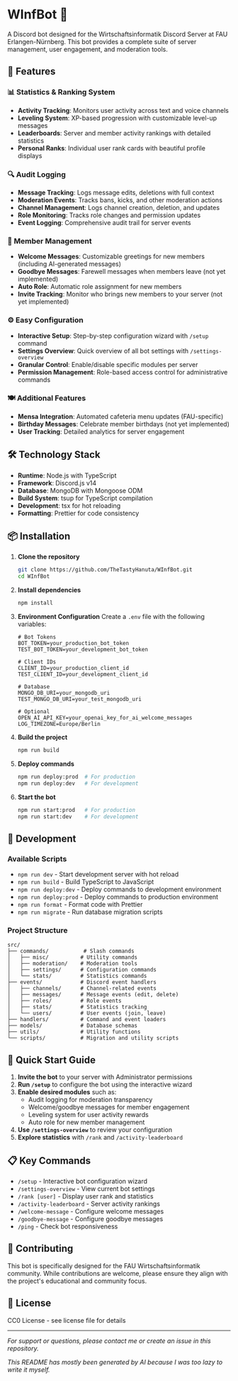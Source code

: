 # WInfBot 🤖

A Discord bot designed for the Wirtschaftsinformatik Discord Server at FAU Erlangen-Nürnberg. This bot provides a complete suite of server management, user engagement, and moderation tools.

## 🚀 Features

### 📊 Statistics & Ranking System

- **Activity Tracking**: Monitors user activity across text and voice channels
- **Leveling System**: XP-based progression with customizable level-up messages
- **Leaderboards**: Server and member activity rankings with detailed statistics
- **Personal Ranks**: Individual user rank cards with beautiful profile displays

### 🔍 Audit Logging

- **Message Tracking**: Logs message edits, deletions with full context
- **Moderation Events**: Tracks bans, kicks, and other moderation actions
- **Channel Management**: Logs channel creation, deletion, and updates
- **Role Monitoring**: Tracks role changes and permission updates
- **Event Logging**: Comprehensive audit trail for server events

### 👋 Member Management

- **Welcome Messages**: Customizable greetings for new members (including AI-generated messages)
- **Goodbye Messages**: Farewell messages when members leave (not yet implemented)
- **Auto Role**: Automatic role assignment for new members
- **Invite Tracking**: Monitor who brings new members to your server (not yet implemented)

### ⚙️ Easy Configuration

- **Interactive Setup**: Step-by-step configuration wizard with `/setup` command
- **Settings Overview**: Quick overview of all bot settings with `/settings-overview`
- **Granular Control**: Enable/disable specific modules per server
- **Permission Management**: Role-based access control for administrative commands

### 🍽️ Additional Features

- **Mensa Integration**: Automated cafeteria menu updates (FAU-specific)
- **Birthday Messages**: Celebrate member birthdays (not yet implemented)
- **User Tracking**: Detailed analytics for server engagement

## 🛠️ Technology Stack

- **Runtime**: Node.js with TypeScript
- **Framework**: Discord.js v14
- **Database**: MongoDB with Mongoose ODM
- **Build System**: tsup for TypeScript compilation
- **Development**: tsx for hot reloading
- **Formatting**: Prettier for code consistency

## 📦 Installation

1. **Clone the repository**

   ```bash
   git clone https://github.com/TheTastyHanuta/WInfBot.git
   cd WInfBot
   ```

2. **Install dependencies**

   ```bash
   npm install
   ```

3. **Environment Configuration**
   Create a `.env` file with the following variables:

   ```env
   # Bot Tokens
   BOT_TOKEN=your_production_bot_token
   TEST_BOT_TOKEN=your_development_bot_token
   
   # Client IDs
   CLIENT_ID=your_production_client_id
   TEST_CLIENT_ID=your_development_client_id
   
   # Database
   MONGO_DB_URI=your_mongodb_uri
   TEST_MONGO_DB_URI=your_test_mongodb_uri
   
   # Optional
   OPEN_AI_API_KEY=your_openai_key_for_ai_welcome_messages
   LOG_TIMEZONE=Europe/Berlin
   ```

4. **Build the project**

   ```bash
   npm run build
   ```

5. **Deploy commands**

   ```bash
   npm run deploy:prod  # For production
   npm run deploy:dev   # For development
   ```

6. **Start the bot**

   ```bash
   npm run start:prod   # For production
   npm run start:dev    # For development
   ```

## 🔧 Development

### Available Scripts

- `npm run dev` - Start development server with hot reload
- `npm run build` - Build TypeScript to JavaScript
- `npm run deploy:dev` - Deploy commands to development environment
- `npm run deploy:prod` - Deploy commands to production environment
- `npm run format` - Format code with Prettier
- `npm run migrate` - Run database migration scripts

### Project Structure

```
src/
├── commands/           # Slash commands
│   ├── misc/          # Utility commands
│   ├── moderation/    # Moderation tools
│   ├── settings/      # Configuration commands
│   └── stats/         # Statistics commands
├── events/            # Discord event handlers
│   ├── channels/      # Channel-related events
│   ├── messages/      # Message events (edit, delete)
│   ├── roles/         # Role events
│   ├── stats/         # Statistics tracking
│   └── users/         # User events (join, leave)
├── handlers/          # Command and event loaders
├── models/            # Database schemas
├── utils/             # Utility functions
└── scripts/           # Migration and utility scripts
```

## 🎯 Quick Start Guide

1. **Invite the bot** to your server with Administrator permissions
2. **Run `/setup`** to configure the bot using the interactive wizard
3. **Enable desired modules** such as:
   - Audit logging for moderation transparency
   - Welcome/goodbye messages for member engagement
   - Leveling system for user activity rewards
   - Auto role for new member management
4. **Use `/settings-overview`** to review your configuration
5. **Explore statistics** with `/rank` and `/activity-leaderboard`

## 📋 Key Commands

- `/setup` - Interactive bot configuration wizard
- `/settings-overview` - View current bot settings
- `/rank [user]` - Display user rank and statistics
- `/activity-leaderboard` - Server activity rankings
- `/welcome-message` - Configure welcome messages
- `/goodbye-message` - Configure goodbye messages
- `/ping` - Check bot responsiveness

## 🤝 Contributing

This bot is specifically designed for the FAU Wirtschaftsinformatik community. While contributions are welcome, please ensure they align with the project's educational and community focus.

## 📄 License

CC0 License - see license file for details

---

*For support or questions, please contact me or create an issue in this repository.*

*This README has mostly been generated by AI because I was too lazy to write it myself.*

